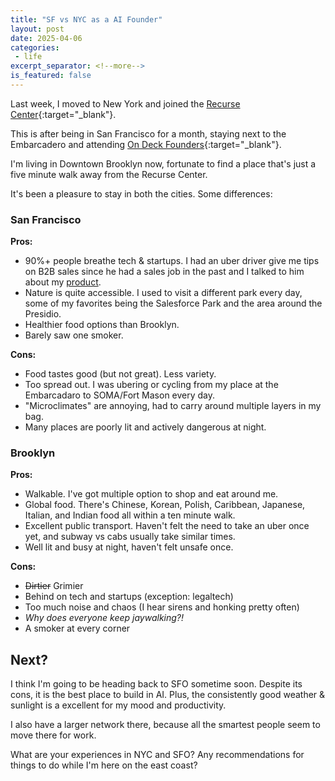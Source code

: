```yaml
---
title: "SF vs NYC as a AI Founder"
layout: post
date: 2025-04-06
categories:
 - life
excerpt_separator: <!--more-->
is_featured: false
---
```


Last week, I moved to New York and joined the [Recurse Center](https://www.recurse.com/){:target="_blank"}. 

This is after being in San Francisco for a month, staying next to the Embarcadero and attending [On Deck Founders](https://www.joinodf.com/){:target="_blank"}.

I'm living in Downtown Brooklyn now, fortunate to find a place that's just a five minute walk away from the Recurse Center.

It's been a pleasure to stay in both the cities. Some differences:

<!--more-->

### San Francisco

**Pros:**

* 90%+ people breathe tech & startups. I had an uber driver give me tips on B2B sales since he had a sales job in the past and I talked to him about my [product](https://gigamind.dev).
* Nature is quite accessible. I used to visit a different park every day, some of my favorites being the Salesforce Park and the area around the Presidio.
* Healthier food options than Brooklyn.
* Barely saw one smoker.

**Cons:**

* Food tastes good (but not great). Less variety.
* Too spread out. I was ubering or cycling from my place at the Embarcadaro to SOMA/Fort Mason every day.
* "Microclimates" are annoying, had to carry around multiple layers in my bag.
* Many places are poorly lit and actively dangerous at night.


### Brooklyn

**Pros:**

* Walkable. I've got multiple option to shop and eat around me.
* Global food. There's Chinese, Korean, Polish, Caribbean, Japanese, Italian, and Indian food all within a ten minute walk.
* Excellent public transport. Haven't felt the need to take an uber once yet, and subway vs cabs usually take similar times.
* Well lit and busy at night, haven't felt unsafe once.

**Cons:**

* <span style="text-decoration: line-through">Dirtier</span> Grimier
* Behind on tech and startups (exception: legaltech)
* Too much noise and chaos (I hear sirens and honking pretty often)
* *Why does everyone keep jaywalking?!*
* A smoker at every corner

## Next?

I think I'm going to be heading back to SFO sometime soon. Despite its cons, it is the best place to build in AI. Plus, the consistently good weather & sunlight is a excellent for my mood and productivity. 

I also have a larger network there, because all the smartest people seem to move there for work.

What are your experiences in NYC and SFO? Any recommendations for things to do while I'm here on the east coast?

